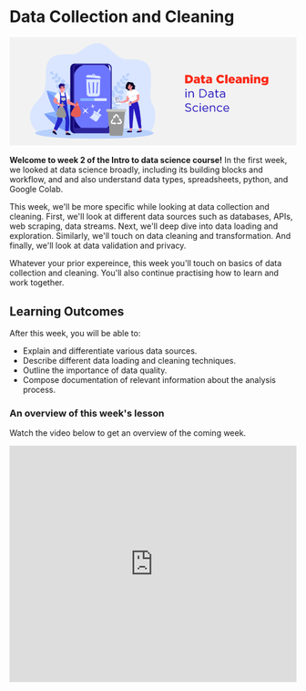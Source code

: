 # Data Collection and Cleaning

![data-cleaning](./data-cleaning/data-cleaning/data-cleaning.png)

**Welcome to week 2 of the Intro to data science course!** In the first week, we looked at data science broadly, including its building blocks and workflow, and and also understand data types, spreadsheets, python, and Google Colab. 

This week, we'll be more specific while looking at data collection and cleaning. First, we'll look at different data sources such as databases, APIs, web scraping, data streams. Next, we'll deep dive into data loading and exploration. Similarly, we'll touch on data cleaning and transformation. And finally, we'll look at data validation and privacy.

Whatever your prior expereince, this week you'll touch on basics of data collection and cleaning. You'll also continue practising how to learn and work together.


## Learning Outcomes

After this week, you will be able to:

- Explain and differentiate various data sources.
- Describe different data loading and cleaning techniques.
- Outline the importance of data quality.
- Compose documentation of relevant information about the analysis process.


### An overview of this week's lesson

<aside>

Watch the video below to get an overview of the coming week.

</aside>
<div style="position: relative; padding-bottom: 56.25%; height: 0;"><iframe width="100%" height="415" src="https://www.youtube.com/embed/1GhghjgJTuanORg0" title="Linking your CSS" frameborder="0" allow="accelerometer; autoplay; clipboard-write; encrypted-media; gyroscope; picture-in-picture" allowfullscreen></iframe></div>
